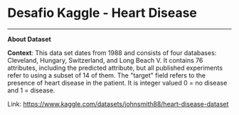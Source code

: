 # Desafio Kaggle - Heart Disease

---

**About Dataset**

**Context**:
This data set dates from 1988 and consists of four databases: Cleveland, Hungary, Switzerland, and Long Beach V. It contains 76 attributes, including the predicted attribute, but all published experiments refer to using a subset of 14 of them. The "target" field refers to the presence of heart disease in the patient. It is integer valued 0 = no disease and 1 = disease.


Link: https://www.kaggle.com/datasets/johnsmith88/heart-disease-dataset

